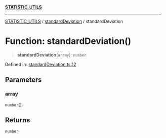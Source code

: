 [**STATISTIC_UTILS**](../../README.md)

***

[STATISTIC_UTILS](../../README.md) / [standardDeviation](../README.md) / standardDeviation

# Function: standardDeviation()

> **standardDeviation**(`array`): `number`

Defined in: [standardDeviation.ts:12](https://github.com/dailker/everyutil/blob/fb6c9c837496f567cf7883b581cd27d1c9507ebe/src/statistic/standardDeviation.ts#L12)

## Parameters

### array

`number`[]

## Returns

`number`

